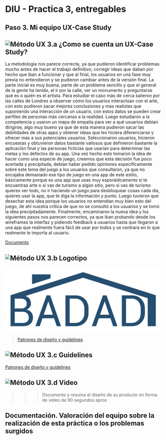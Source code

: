 # DIU - Practica 3, entregables

## Paso 3. Mi equipo UX-Case Study 


![Método UX](img/moodboard.png) 3.a ¿Como se cuenta un UX-Case Study?
-----
La metodología nos parece correcta, ya que pudieron identificar problemas mucho antes de
hacer el trabajo definitivo, corregir ideas que daban por hecho que iban a funcionar y que al
final, los usuarios en una fase muy previa no entendieron y se pudieron cambiar antes de la
versión final.
La parte inicial es muy buena, parte de un problema sencillo y que el general de la gente ha
tenido, el ir por la calle, ver un monumento y preguntarse qué es o quién es el artista.
Para estudiar el caso más de cerca salieron por las calles de Londres a observar cómo los
usuarios interactúan con el arte, con esto pudieron sacar mejores conclusiones y mas
realistas que suponiendo una interacción de un usuario, con estos datos se pueden crear
perfiles de personas más cercanas a la realidad.
Luego estudiaron a la competencia y usaron un mapa de empatía para ver a qué usuarios
debían dirigirse, algo muy bueno ya que de esta manera pudieron sacar las debilidades de
otras apps y obtener ideas que les hiciera diferenciarse y ofrecer más a sus potenciales
usuarios.
Seleccionaron usuarios, hicieron encuestas y obtuvieron datos bastante valiosos que
definieron bastante la aplicación final y las personas ficticias que usarían para determinar
las metas y los defectos de su app.
Una vez hecho esto tomaron la idea de hacer como una especie de juego, creemos que
esta decisión fue poco acertada y precipitada, debían haber pedido opiniones
específicamente sobre este tema del juego a los usuarios que consultaron, ya que no
encajaba demasiado ese tipo de juego en una app de este estilo, básicamente porque es
una app que usas muy esporádicamente si te encuentras arte o si vas de turismo a algún
sitio, pero si vas de turismo quieres ver todo, no ir haciendo un juego para desbloquear
cosas cada día, quieres usar la app, que te diga la información y punto. Luego tuvieron que
desechar esta idea porque los usuarios no entendían muy bien esto del juego, de ahí
nuestra crítica de que no se consultó a los usuarios y se tomó la idea precipitadamente.
Finalmente, encaminaron la nueva idea y los siguientes pasos nos parecen correctos, ya
que iban probando desde los wireframes la interfaz y pidiendo feedback a usuarios hasta
que llegaron a una app que realmente fuera fácil de usar por todos y se centrara en lo que
realmente le importa al usuario.

[Documento](https://github.com/Leamsy/DIU20/blob/master/P3/analisisMuseMap.pdf) 

![Método UX](img/landing-page.png)  3.b Logotipo
----

![Logo Badadi](https://github.com/Leamsy/DIU20/blob/master/P3/logo_badadi.png?raw=true)

>[Patrones de diseño y guidelines](https://github.com/Leamsy/DIU20/blob/master/P3/Patrones%20de_dise%C3%B1o%20y%20guidelines.pdf)

![Método UX](img/guidelines.png) 3.c Guidelines
----

[Patrones de diseño y guidelines](https://github.com/Leamsy/DIU20/blob/master/P3/Patrones%20de_dise%C3%B1o%20y%20guidelines.pdf)

![Método UX](img/mockup.png)  3.d Video
----

>>> Documente y resuma el diseño de su producto en forma de video de 90 segundos aprox

## Documentación. Valoración del equipo sobre la realización de esta práctica o los problemas surgidos
 
